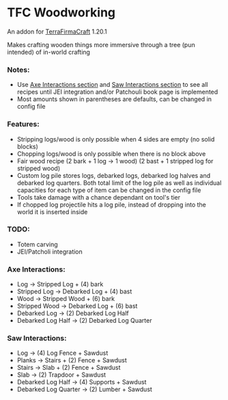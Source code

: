 # TFC Woodworking

An addon for [TerraFirmaCraft](https://github.com/TerraFirmaCraft/TerraFirmaCraft/tree/1.20.x) 1.20.1

Makes crafting wooden things more immersive through a tree (pun intended) of in-world crafting

### Notes:
- Use [Axe Interactions section](#axe-interactions) and [Saw Interactions section](#saw-interactions) to see all recipes until JEI integration and/or Patchouli book page is implemented
- Most amounts shown in parentheses are defaults, can be changed in config file

### Features:
- Stripping logs/wood is only possible when 4 sides are empty (no solid blocks)
- Chopping logs/wood is only possible when there is no block above
- Fair wood recipe (2 bark + 1 log -> 1 wood) (2 bast + 1 stripped log for stripped wood)
- Custom log pile stores logs, debarked logs, debarked log halves and debarked log quarters. Both total limit of the log pile as well as individual capacities for each type of item can be changed in the config file
- Tools take damage with a chance dependant on tool's tier
- If chopped log projectile hits a log pile, instead of dropping into the world it is inserted inside

### TODO:
- Totem carving
- JEI/Patcholi integration

### Axe Interactions:
- Log -> Stripped Log + (4) bark
- Stripped Log -> Debarked Log + (4) bast
- Wood -> Stripped Wood + (6) bark
- Stripped Wood -> Debarked Log + (6) bast
- Debarked Log -> (2) Debarked Log Half
- Debarked Log Half -> (2) Debarked Log Quarter

### Saw Interactions:
- Log -> (4) Log Fence + Sawdust
- Planks -> Stairs + (2) Fence + Sawdust
- Stairs -> Slab + (2) Fence + Sawdust
- Slab -> (2) Trapdoor + Sawdust
- Debarked Log Half -> (4) Supports + Sawdust
- Debarked Log Quarter -> (2) Lumber + Sawdust